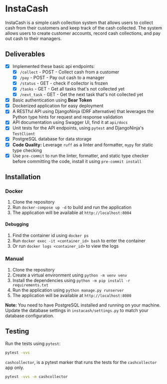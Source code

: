 # InstaCash

InstaCash is a simple cash collection system that allows users to collect cash from their customers and keep track of the cash collected. 
The system allows users to create customer accounts, record cash collections, and pay out cash to their managers.

## Deliverables

- [x] Implemented these basic api endpoints:
    - [x] `/collect` - POST - Collect cash from a customer
    - [x] `/pay` - POST - Pay out cash to a manager
    - [x] `/status` - GET - check if collector is frozen
    - [x] `/tasks` - GET - Get all tasks that's not collected yet
    - [x] `/next_task` - GET - Get the next task that's not collected yet
- [X] Basic authentication using **Bear Token**
- [x] Dockerized application for easy deployment
- [x] A RESTful API using DjangoNinja (DRF alternative) that leverages the Python type hints for request and response validation
- [x] API documentation using Swagger UI, find it at `api/docs`
- [x] Unit tests for the API endpoints, using `pytest` and DjangoNinja's `TestClient`
- [x] PostgreSQL database for data storage
- [x] **Code Quality:** Leverage `ruff` as a linter and formatter, `mypy` for static type checking
- [x] Use `pre-commit` to run the linter, formatter, and static type checker before committing the code, install it using `pre-commit install`

## Installation

### Docker

1. Clone the repository
2. Run `docker-compose up -d` to build and run the application
3. The application will be available at `http://localhost:8004`

#### Debugging

1. Find the container id using `docker ps`
2. Run `docker exec -it <container_id> bash` to enter the container
3. Or run `docker logs <container_id>` to view the logs

### Manual

1. Clone the repository
2. Create a virtual environment using `python -m venv venv`
3. Install the dependencies using `python -m pip install -r requirements.txt`
4. Run the application using `python manage.py runserver`
5. The application will be available at `http://localhost:8000`

**Note:** You need to have PostgreSQL installed and running on your machine. 
Update the database settings in `instacash/settings.py` to match your database configuration.

## Testing

Run the tests using `pytest`:

```bash
pytest -vvs
```

`cashcollector`, is a pytest marker that runs the tests for the `cashcollector` app only.

```bash
pytest -vvs -m cashcollector
```
